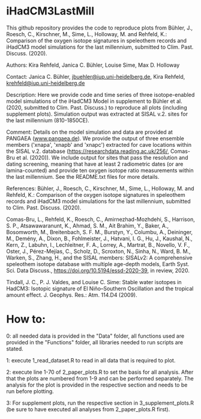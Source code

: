 # iHadCM3LastMill

This github repository provides the code to reproduce plots from Bühler, J., Roesch, C., Kirschner, M., Sime, L., Holloway, M. and Rehfeld, K.: Comparison of the oxygen isotope signatures in speleothem records and iHadCM3 model simulations for the last millennium, submitted to Clim. Past. Discuss. (2020).

Authors:
Kira Rehfeld, Janica C. Bühler, Louise Sime, Max D. Holloway

Contact:  Janica C. Bühler, jbuehler@iup.uni-heidelberg.de, 
          Kira Rehfeld, krehfeld@iup.uni-heidelberg.de

Description:
Here we provide code and time series of three isotope-enabled model simulations of the iHadCM3 Model in supplement to Bühler et al. (2020, submitted to Clim. Past. Discuss.) to reproduce all plots (including supplement plots). Simulation output was extracted at SISAL v.2. sites for the last millennium (810-1850CE). 

Comment:
Details on the model simulation and data are provided at PANGAEA (www.pangaea.de). We provide the output of three ensemble members ('xnapa', 'xnapb' and 'xnapc') extracted for cave locations within the SISAL v.2. database (https://researchdata.reading.ac.uk/256/, Comas-Bru et al. (2020)). We include output for sites that pass the resolution and dating screening, meaning that have at least 2 radiometric dates (or are lamina-counted) and provide ten oxygen isotope ratio measurements within the last millennium. See the README.txt files for more details. 


References:
Bühler, J., Roesch, C., Kirschner, M., Sime, L., Holloway, M. and Rehfeld, K.: Comparison of the oxygen isotope signatures in speleothem records and iHadCM3 model simulations for the last millennium, submitted to Clim. Past. Discuss. (2020).

Comas-Bru, L., Rehfeld, K., Roesch, C., Amirnezhad-Mozhdehi, S., Harrison, S. P., Atsawawaranunt, K., Ahmad, S. M., Ait Brahim, Y., Baker, A., Bosomworth, M., Breitenbach, S. F. M., Burstyn, Y., Columbu, A., Deininger, M., Demény, A., Dixon, B., Fohlmeister, J., Hatvani, I. G., Hu, J., Kaushal, N., Kern, Z., Labuhn, I., Lechleitner, F. A., Lorrey, A., Martrat, B., Novello, V. F., Oster, J., Pérez-Mejías, C., Scholz, D., Scroxton, N., Sinha, N., Ward, B. M., Warken, S., Zhang, H., and the SISAL members: SISALv2: A comprehensive speleothem isotope database with multiple age-depth models, Earth Syst. Sci. Data Discuss., https://doi.org/10.5194/essd-2020-39, in review, 2020. 

Tindall, J. C., P. J. Valdes, and Louise C. Sime: Stable water isotopes in HadCM3: Isotopic signature of El Niño–Southern Oscillation and the tropical amount effect. J. Geophys. Res.: Atm. 114.D4 (2009).

# How to:

0:  all needed data is provided in the "Data" folder, all functions used are provided in the "Functions" folder, all libraries needed to run scripts are stated.
    
1: execute 1_read_dataset.R to read in all data that is required to plot.

2: execute line 1-70 of 2_paper_plots.R to set the basis for all analysis. After that the plots are numbered from 1-9 and can be performed separately. The analysis for the plot is provided in the respective section and needs to be run before plotting. 

3: For supplement plots, run the respective section in 3_supplement_plots.R (be sure to have executed all analyses from 2_paper_plots.R first). 
